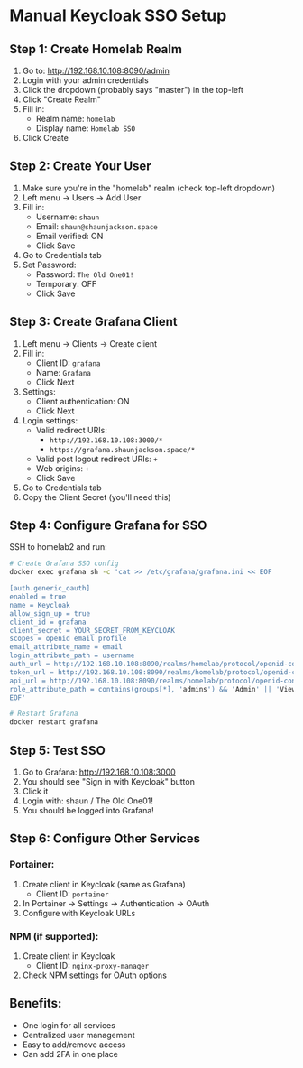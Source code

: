 # Manual Keycloak SSO Setup

## Step 1: Create Homelab Realm

1. Go to: http://192.168.10.108:8090/admin
2. Login with your admin credentials
3. Click the dropdown (probably says "master") in the top-left
4. Click "Create Realm"
5. Fill in:
   - Realm name: `homelab`
   - Display name: `Homelab SSO`
6. Click Create

## Step 2: Create Your User

1. Make sure you're in the "homelab" realm (check top-left dropdown)
2. Left menu → Users → Add User
3. Fill in:
   - Username: `shaun`
   - Email: `shaun@shaunjackson.space`
   - Email verified: ON
   - Click Save
4. Go to Credentials tab
5. Set Password:
   - Password: `The Old One01!`
   - Temporary: OFF
   - Click Save

## Step 3: Create Grafana Client

1. Left menu → Clients → Create client
2. Fill in:
   - Client ID: `grafana`
   - Name: `Grafana`
   - Click Next
3. Settings:
   - Client authentication: ON
   - Click Next
4. Login settings:
   - Valid redirect URIs: 
     - `http://192.168.10.108:3000/*`
     - `https://grafana.shaunjackson.space/*`
   - Valid post logout redirect URIs: `+`
   - Web origins: `+`
   - Click Save
5. Go to Credentials tab
6. Copy the Client Secret (you'll need this)

## Step 4: Configure Grafana for SSO

SSH to homelab2 and run:

```bash
# Create Grafana SSO config
docker exec grafana sh -c 'cat >> /etc/grafana/grafana.ini << EOF

[auth.generic_oauth]
enabled = true
name = Keycloak
allow_sign_up = true
client_id = grafana
client_secret = YOUR_SECRET_FROM_KEYCLOAK
scopes = openid email profile
email_attribute_name = email
login_attribute_path = username
auth_url = http://192.168.10.108:8090/realms/homelab/protocol/openid-connect/auth
token_url = http://192.168.10.108:8090/realms/homelab/protocol/openid-connect/token
api_url = http://192.168.10.108:8090/realms/homelab/protocol/openid-connect/userinfo
role_attribute_path = contains(groups[*], 'admins') && 'Admin' || 'Viewer'
EOF'

# Restart Grafana
docker restart grafana
```

## Step 5: Test SSO

1. Go to Grafana: http://192.168.10.108:3000
2. You should see "Sign in with Keycloak" button
3. Click it
4. Login with: shaun / The Old One01!
5. You should be logged into Grafana!

## Step 6: Configure Other Services

### Portainer:
1. Create client in Keycloak (same as Grafana)
   - Client ID: `portainer`
2. In Portainer → Settings → Authentication → OAuth
3. Configure with Keycloak URLs

### NPM (if supported):
1. Create client in Keycloak
   - Client ID: `nginx-proxy-manager`
2. Check NPM settings for OAuth options

## Benefits:
- One login for all services
- Centralized user management
- Easy to add/remove access
- Can add 2FA in one place